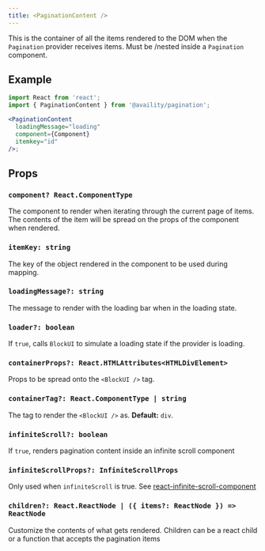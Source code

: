 ```yaml
---
title: <PaginationContent />
---
```


This is the container of all the items rendered to the DOM when the `Pagination` provider receives items. Must be /nested inside a `Pagination` component.

## Example

```jsx
import React from 'react';
import { PaginationContent } from '@availity/pagination';

<PaginationContent
  loadingMessage="loading"
  component={Component}
  itemkey="id"
/>;
```

## Props

### `component? React.ComponentType`
The component to render when iterating through the current page of items. The contents of the item will be spread on the props of the component when rendered.

### `itemKey: string`
The key of the object rendered in the component to be used during mapping.

### `loadingMessage?: string`
The message to render with the loading bar when in the loading state.

### `loader?: boolean`
If `true`, calls `BlockUI` to simulate a loading state if the provider is loading.

### `containerProps?: React.HTMLAttributes<HTMLDivElement>`
Props to be spread onto the `<BlockUI />` tag.

### `containerTag?: React.ComponentType | string`
The tag to render the `<BlockUI />` as. **Default:** `div`.

### `infiniteScroll?: boolean`
If `true`, renders pagination content inside an infinite scroll component

### `infiniteScrollProps?: InfiniteScrollProps`
Only used when `infiniteScroll` is true. See [react-infinite-scroll-component](https://github.com/ankeetmaini/react-infinite-scroll-component#props)

### `children?: React.ReactNode | ({ items?: ReactNode }) => ReactNode`
Customize the contents of what gets rendered. Children can be a react child or a function that accepts the pagination items
